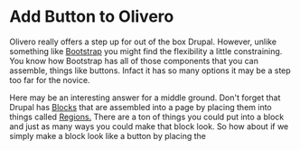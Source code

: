 
# Add Button to Olivero

Olivero really offers a step up for out of the box Drupal.  However, unlike something like [Bootstrap](/theme/bootstrap.md) you might find the flexibility a little constraining.  You know how Bootstrap has all of those components that you can assemble, things like buttons.  Infact it has so many options it may be a step too far for the novice.  

Here may be an interesting answer for a middle ground.  Don't forget that Drupal has [Blocks](/book/blocks.md) that are assembled into a page by placing them into things called [Regions.](https://www.drupal.org/docs/user_guide/hy/block-regions.html)  There are a ton of things you could put into a block and just as many ways you could make that block look.  So how about if we simply make a block look like a button by placing the <style> into it with its configuration box set to "Full HTML" and dropping inline CSS right in the block.   Don't worry, if that all sounds like jargon because what you will find below is exactly how to do it and even the code itself.

What you will get will look like this; but you can easily change colors, words, shape, and what it invokes or calls.

<img src="../theme/themeimages/addbuttonexample.png"  width="600">

<br>
<br>

## 'Add Your Own' button

Here is how to create the "Add Your Own" Button & place it in the Social Bar.  A Drupal site with the Olivero theme installed will look something like this.  The Social Bar is on the left side where you see the RSS Feed.

<img src="../theme/themeimages/oliverofrontpage.png"  width="600">

As we set it up, you might to direct it to "google's URL" as the link to test it; the css code lists 'www.example.com'.  The key depends on your objective in terms of where you want the button to send people.  An example might be that you have a travel site and you want people to be able to add their own submissions; in which case you might point the button to a Content Type submission form you have set up all the fields of information you want to get from them as input.  And you might then just have it sit as 'unpublished' content until you have reviewed it.  You might even set up a specific workflow.  The node that it  points to will be built and added to over time as it takes submissions.  

### Making the button

We are going to make our button as a custom block and it will be in the custom block library for us to ultimately "place" it (e.g. put in the [region](https://www.drupal.org/docs/user_guide/en/block-regions.html) of our layout where we want it).

First we need to make our custom block.  Go to Administration/Structure/Block layout/ and choose Add custom block. 

<img src="../theme/themeimages/addbuttongettoblocklibrary.png"  width="400">

In that custom block library we hit "add" and give our block a name; something with the name of a button would make sense.   Remember, that each time you want to work on your button you will find its name on the list and hit the "edit" option.  You might want to change its size, color, font style, label, etc.

After you choose add or when you choose edit you will see a screen that looks like this.  The key is to go down to the box below the Body where it says "Text Format" and select "Full HTML" from the options on the pulldown. 

<img src="../theme/themeimages/oliverobuttonaddcontentblock.png"  width="600">

Here the example has been given the Block description of "AddYourOwnButton" to be easily identified later from our list.  And you can see the Text format has been changed to "Full HTML".  Note the "Source" icon on the Body section menu and click it.

<img src="../theme/themeimages/addbuttondescribeblockformathtml.png"  width="600">


Make sure  the "Text Format" is set on "Full HTML and that you hit and highlighted the "Source" button in the upper right of the Body area;  now paste the code you copy from below into the Body.  It can <font color=yellow>NOT BE STRESSED ENOUGH</font> that the "Full HTML" is selected and the "Source" button activated; if you don't do this, instead of a button showing up you will have code showing up. (If that happens just go back to 'edit' and do it right.)

<img src="../theme/themeimages/addbutton7.png"  width="500">


When you hit "Save" it will take you to a "Configure block" page where your Title will be prefilled and all you need to do is 'unCheck' the "Display title" option.  Then click "Save block".

<img src="../theme/themeimages/addbuttonconfigureblock.png"  width="500">


Here is the code you want to use for the button.  It is first presented in an image which may be more readable. 

<img src="../theme/themeimages/oliverobuttoncss.png"  width="500">

The code itself is available right below so it can just be copied from this documentation and dropped in the 'Body' area:

```
<style type="text/css">.styled {
    transform: rotate(90deg);
    border: 0;
    line-height: 2.5;
    padding: 0 1em;
    font-size: 0.5em;
    text-align: center;
    color: #fff;
    text-shadow: 1px 1px 1px #000;
    border-radius: 10px;
    background-color: rgba(220, 0, 0, 1);
    background-image: linear-gradient(to top left,
                                      rgba(0, 0, 0, .2),
                                      rgba(0, 0, 0, .2) 30%,
                                      rgba(0, 0, 0, 0));
    box-shadow: inset 2px 2px 3px rgba(255, 255, 255, .6),
                inset -2px -2px 3px rgba(0, 0, 0, .6);
}

.styled:hover {
    background-color: rgba(255, 0, 0, 1);
}

.styled:active {
    box-shadow: inset -2px -2px 3px rgba(255, 255, 255, .6),
                inset 2px 2px 3px rgba(0, 0, 0, .6);
}
</style>
<form><button class="favorite styled" formaction="http://www.google.com" formtarget="_blank">Add your own!</button></form>
```

<br>

this is where you place the HTML code to do stuff.  In our case, since it is a button that doesn't have a bunch of graphical interface with other elements of our website, just within the 'region' we place it, we are going to <style> the look of the button right within a leading chunk of inline CSS code.

The button that makes up the code won't show up on your website until you 'place' the custom block you made.  To do that you go into "Administration/Structure/Block Layout" from tool bar and you will see all the regions you have in your site. 

<img src="../theme/themeimages/oliverobuttonstructureblocklayout.png"  width="980">

Scroll down to the region called 'Social Bar' and hit the "Place Block" button...

<img src="../theme/themeimages/addbuttonplaceblockcloseup1.png"  width="650">

You will see a list of the blocks available.

<img src="../theme/themeimages/addbuttonplaceblockcloseup.png"  width="500">

You named this block when you set it up as your own version of "Add Your Own Button", so select the block you named.  It may drop in below the RSS Feed that is a standard item in this region but all you need to do is drag and drop it above that with the Maltese cross looking symbol.

Here's what it looks like.  Remember, you can change the color, label, even the curve shape and shadow by editing that code we used.

<img src="../theme/themeimages/addbuttonfinal.png"  width="900">

<br>
<br>
<br>

[Learn More - CMS Front-end](../chapters.md#front-end)

